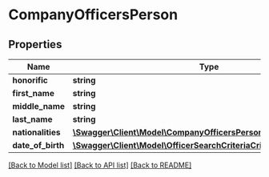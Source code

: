 # CompanyOfficersPerson

## Properties
Name | Type | Description | Notes
------------ | ------------- | ------------- | -------------
**honorific** | **string** |  | 
**first_name** | **string** |  | 
**middle_name** | **string** |  | 
**last_name** | **string** |  | 
**nationalities** | [**\Swagger\Client\Model\CompanyOfficersPersonNationalities[]**](CompanyOfficersPersonNationalities.md) |  | 
**date_of_birth** | [**\Swagger\Client\Model\OfficerSearchCriteriaCriteriaDateOfBirthFrom**](OfficerSearchCriteriaCriteriaDateOfBirthFrom.md) |  | 

[[Back to Model list]](../README.md#documentation-for-models) [[Back to API list]](../README.md#documentation-for-api-endpoints) [[Back to README]](../README.md)


